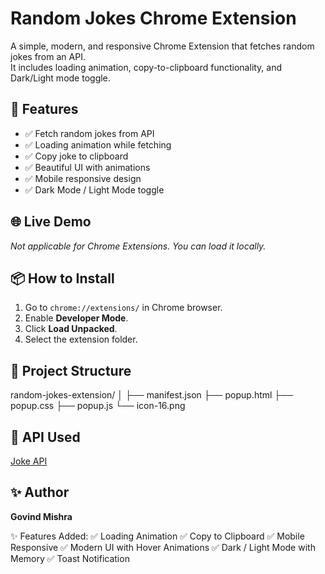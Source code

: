 # Random Jokes Chrome Extension

A simple, modern, and responsive Chrome Extension that fetches random jokes from an API.  
It includes loading animation, copy-to-clipboard functionality, and Dark/Light mode toggle.

## 🚀 Features
- ✅ Fetch random jokes from API
- ✅ Loading animation while fetching
- ✅ Copy joke to clipboard
- ✅ Beautiful UI with animations
- ✅ Mobile responsive design
- ✅ Dark Mode / Light Mode toggle

## 🌐 Live Demo
_Not applicable for Chrome Extensions. You can load it locally._

## 📦 How to Install
1. Go to `chrome://extensions/` in Chrome browser.
2. Enable **Developer Mode**.
3. Click **Load Unpacked**.
4. Select the extension folder.

## 📁 Project Structure
random-jokes-extension/
│
├── manifest.json
├── popup.html
├── popup.css
├── popup.js
└── icon-16.png


## 🔗 API Used
[Joke API](https://official-joke-api.appspot.com/random_joke)

## ✨ Author
**Govind Mishra**


✨ Features Added:
✅ Loading Animation
✅ Copy to Clipboard
✅ Mobile Responsive
✅ Modern UI with Hover Animations
✅ Dark / Light Mode with Memory
✅ Toast Notification



 


